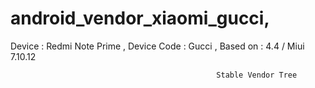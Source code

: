 # android_vendor_xiaomi_gucci,
Device : Redmi Note Prime ,
Device Code : Gucci ,
Based on : 4.4 / Miui 7.10.12


                                                  Stable Vendor Tree
                                                  
